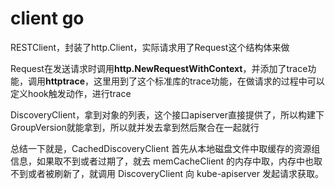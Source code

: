 # client go


RESTClient，封装了http.Client，实际请求用了Request这个结构体来做

Request在发送请求时调用**http.NewRequestWithContext**，并添加了trace功能，调用**httptrace**，这里用到了这个标准库的trace功能，在做请求的过程中可以定义hook触发动作，进行trace

DiscoveryClient，拿到对象的列表，这个接口apiserver直接提供了，所以构建下GroupVersion就能拿到，所以就并发去拿到然后聚合在一起就行

总结一下就是，CachedDiscoveryClient 首先从本地磁盘文件中取缓存的资源组信息，如果取不到或者过期了，就去 memCacheClient 的内存中取，内存中也取不到或者被刷新了，就调用 DiscoveryClient 向 kube-apiserver 发起请求获取。
